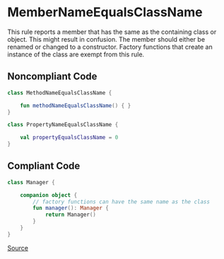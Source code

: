 # MemberNameEqualsClassName

This rule reports a member that has the same as the containing class or object.
This might result in confusion.
The member should either be renamed or changed to a constructor.
Factory functions that create an instance of the class are exempt from this rule.

## Noncompliant Code

```kotlin
class MethodNameEqualsClassName {

    fun methodNameEqualsClassName() { }
}

class PropertyNameEqualsClassName {

    val propertyEqualsClassName = 0
}
```
## Compliant Code

```kotlin
class Manager {

    companion object {
        // factory functions can have the same name as the class
        fun manager(): Manager {
            return Manager()
        }
    }
}
```

[Source](https://detekt.dev/docs/rules/naming#membernameequalsclassname)
